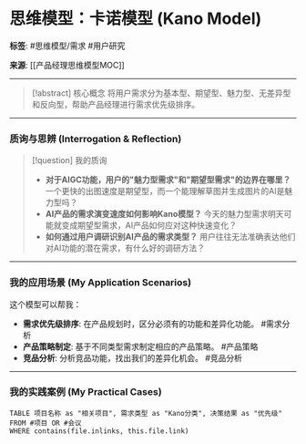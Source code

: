 # 思维模型：卡诺模型 (Kano Model)

**标签**: #思维模型/需求 #用户研究

**来源**: [[产品经理思维模型MOC]]

---

> [!abstract] 核心概念
> 将用户需求分为基本型、期望型、魅力型、无差异型和反向型，帮助产品经理进行需求优先级排序。

---

### 质询与思辨 (Interrogation & Reflection)

>[!question] 我的质询
>- **对于AIGC功能，用户的"魅力型需求"和"期望型需求"的边界在哪里？** 一个更快的出图速度是期望型，而一个能理解草图并生成图片的AI是魅力型吗？
>- **AI产品的需求演变速度如何影响Kano模型？** 今天的魅力型需求明天可能就变成期望型需求，AI产品如何应对这种快速变化？
>- **如何通过用户调研识别AI产品的需求类型？** 用户往往无法准确表达他们对AI功能的潜在需求，有什么好的调研方法？

---

### 我的应用场景 (My Application Scenarios)

这个模型可以帮我：
- **需求优先级排序**: 在产品规划时，区分必须有的功能和差异化功能。 #需求分析
- **产品策略制定**: 基于不同类型需求制定相应的产品策略。 #产品策略
- **竞品分析**: 分析竞品功能，找出我们的差异化机会。 #竞品分析

---

### 我的实践案例 (My Practical Cases)

```dataview
TABLE 项目名称 as "相关项目", 需求类型 as "Kano分类", 决策结果 as "优先级"
FROM #项目 OR #会议
WHERE contains(file.inlinks, this.file.link)
```